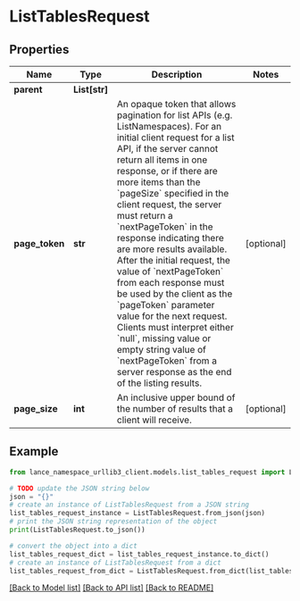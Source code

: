 # ListTablesRequest


## Properties

Name | Type | Description | Notes
------------ | ------------- | ------------- | -------------
**parent** | **List[str]** |  | 
**page_token** | **str** | An opaque token that allows pagination for list APIs (e.g. ListNamespaces). For an initial client request for a list API, if the server cannot return all items in one response, or if there are more items than the &#x60;pageSize&#x60; specified in the client request, the server must return a &#x60;nextPageToken&#x60; in the response indicating there are more results available. After the initial request, the value of &#x60;nextPageToken&#x60; from each response must be used by the client as the &#x60;pageToken&#x60; parameter value for the next request. Clients must interpret either &#x60;null&#x60;, missing value or empty string value of &#x60;nextPageToken&#x60; from a server response as the end of the listing results. | [optional] 
**page_size** | **int** | An inclusive upper bound of the number of results that a client will receive. | [optional] 

## Example

```python
from lance_namespace_urllib3_client.models.list_tables_request import ListTablesRequest

# TODO update the JSON string below
json = "{}"
# create an instance of ListTablesRequest from a JSON string
list_tables_request_instance = ListTablesRequest.from_json(json)
# print the JSON string representation of the object
print(ListTablesRequest.to_json())

# convert the object into a dict
list_tables_request_dict = list_tables_request_instance.to_dict()
# create an instance of ListTablesRequest from a dict
list_tables_request_from_dict = ListTablesRequest.from_dict(list_tables_request_dict)
```
[[Back to Model list]](../README.md#documentation-for-models) [[Back to API list]](../README.md#documentation-for-api-endpoints) [[Back to README]](../README.md)


